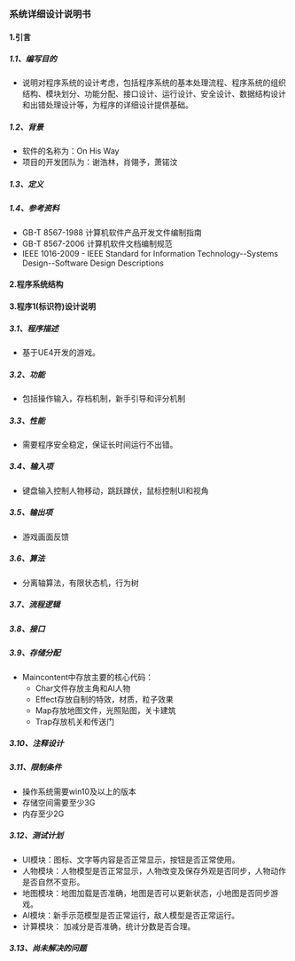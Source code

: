 ### 系统详细设计说明书
#### 1.引言
##### 1.1、编写目的
* 说明对程序系统的设计考虑，包括程序系统的基本处理流程、程序系统的组织结构、模块划分、功能分配、接口设计、运行设计、安全设计、数据结构设计和出错处理设计等，为程序的详细设计提供基础。
##### 1.2、背景
* 软件的名称为：On His Way
* 项目的开发团队为：谢浩林，肖翎予，萧锘汶
##### 1.3、定义
##### 1.4、参考资料
* GB-T 8567-1988 计算机软件产品开发文件编制指南
* GB-T 8567-2006 计算机软件文档编制规范
* IEEE 1016-2009 - IEEE Standard for Information Technology--Systems Design--Software Design Descriptions
#### 2.程序系统结构
#### 3.程序1(标识符)设计说明
##### 3.1、程序描述
* 基于UE4开发的游戏。
##### 3.2、功能
* 包括操作输入，存档机制，新手引导和评分机制
##### 3.3、性能
* 需要程序安全稳定，保证长时间运行不出错。
##### 3.4、输入项
* 键盘输入控制人物移动，跳跃蹲伏，鼠标控制UI和视角
##### 3.5、输出项
* 游戏画面反馈
##### 3.6、算法
* 分离轴算法，有限状态机，行为树
##### 3.7、流程逻辑
##### 3.8、接口
##### 3.9、存储分配
* Maincontent中存放主要的核心代码：
	* Char文件存放主角和AI人物
	* Effect存放自制的特效，材质，粒子效果
	* Map存放地图文件，光照贴图，关卡建筑
	* Trap存放机关和传送门

##### 3.10、注释设计
##### 3.11、限制条件
* 操作系统需要win10及以上的版本
* 存储空间需要至少3G
* 内存至少2G
##### 3.12、测试计划
* UI模块：图标、文字等内容是否正常显示，按钮是否正常使用。
* 人物模块：人物模型是否正常显示，人物改变及保存外观是否同步，人物动作是否自然不变形。
* 地图模块：地图加载是否准确，地图是否可以更新状态，小地图是否同步游戏。
* AI模块：新手示范模型是否正常运行，敌人模型是否正常运行。
* 计算模块： 加减分是否准确，统计分数是否合理。

##### 3.13、尚未解决的问题
